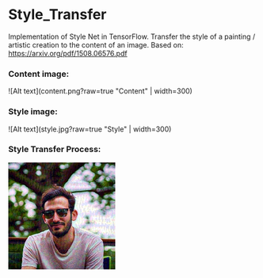 # Style_Transfer
Implementation of Style Net in TensorFlow.
Transfer the style of a painting / artistic creation to the content of an image.
Based on:  
https://arxiv.org/pdf/1508.06576.pdf  
### Content image:  
![Alt text](content.png?raw=true "Content" | width=300)  
### Style image:  
![Alt text](style.jpg?raw=true "Style" | width=300) 
### Style Transfer Process:  
![Alt text](stylenet.gif?raw=true "Style Transfer Process")  
